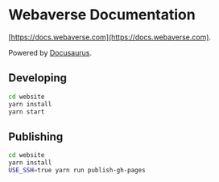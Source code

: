 # Webaverse Documentation

[https://docs.webaverse.com](https://docs.webaverse.com).

Powered by [Docusaurus](https://docusaurus.io/).

## Developing

```bash
cd website
yarn install
yarn start
```

## Publishing

```bash
cd website
yarn install
USE_SSH=true yarn run publish-gh-pages
```
